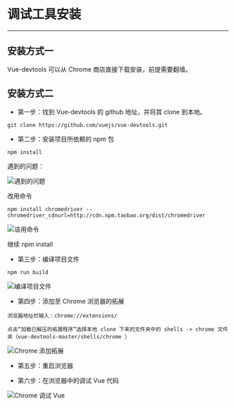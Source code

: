 # 调试工具安装

---

## 安装方式一

Vue-devtools 可以从 Chrome 商店直接下载安装，前提需要翻墙。

## 安装方式二

* 第一步：找到 Vue-devtools 的 github 地址，并将其 clone 到本地。

```
git clone https://github.com/vuejs/vue-devtools.git
```

* 第二步：安装项目所依赖的 npm 包

```
npm install
```

遇到的问题：

![遇到的问题](https://github.com/FantasticLBP/iOSKonwledge-Kit/raw/master/assets/Chrome-Vue-tools1.png)

改用命令

```
npm install chromedriver --chromedriver_cdnurl=http://cdn.npm.taobao.org/dist/chromedriver
```

![该用命令](https://github.com/FantasticLBP/iOSKonwledge-Kit/raw/master/assets/Chrome-Vue-tools3.png)

继续  npm install

* 第三步：编译项目文件

```
npm run build
```

![编译项目文件](https://github.com/FantasticLBP/iOSKonwledge-Kit/raw/master/assets/Chrome-Vue-tools4.png)

* 第四步：添加至 Chrome 浏览器的拓展

```
浏览器地址栏输入：chrome://extensions/

点击“加载已解压的拓展程序”选择本地 clone 下来的文件夹中的 shells -> chrome 文件夹（vue-devtools-master/shells/chrome ）
```

![Chrome 添加拓展](https://github.com/FantasticLBP/iOSKonwledge-Kit/raw/master/assets/Chrome-Vue-tools5.png)

* 第五步：重启浏览器

* 第六步：在浏览器中的调试 Vue 代码

![Chrome 调试 Vue](https://github.com/FantasticLBP/iOSKonwledge-Kit/raw/master/assets/Chrome-Vue-tools6.png)

